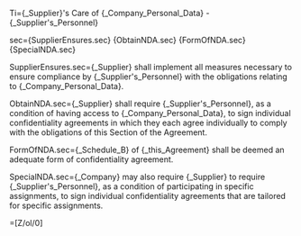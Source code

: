Ti={_Supplier}'s Care of {_Company_Personal_Data} - {_Supplier's_Personnel}

sec={SupplierEnsures.sec}  {ObtainNDA.sec}  {FormOfNDA.sec}  {SpecialNDA.sec}

SupplierEnsures.sec={_Supplier} shall implement all measures necessary to ensure compliance by {_Supplier's_Personnel} with the obligations relating to {_Company_Personal_Data}.

ObtainNDA.sec={_Supplier} shall require {_Supplier's_Personnel}, as a condition of having access to {_Company_Personal_Data}, to sign individual confidentiality agreements in which they each agree individually to comply with the obligations of this Section of the Agreement.

FormOfNDA.sec={_Schedule_B} of {_this_Agreement} shall be deemed an adequate form of confidentiality agreement.

SpecialNDA.sec={_Company} may also require {_Supplier} to require {_Supplier's_Personnel}, as a condition of participating in specific assignments, to sign individual confidentiality agreements that are tailored for specific assignments.

=[Z/ol/0]
